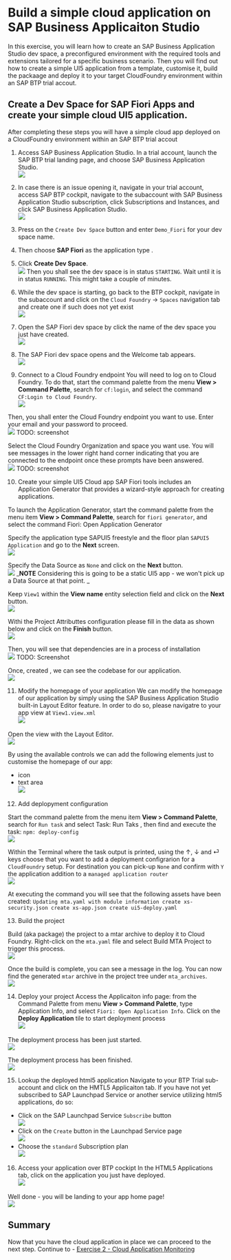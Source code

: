 # Build a simple cloud application on SAP Business Applicaiton Studio

In this exercise, you will learn how to create an SAP Business Application Studio dev space, a preconfigured environment with the required tools and extensions tailored for a specific business scenario. Then you will find out how to create a simple UI5 application from a template, customise it, build the packaage and deploy it to your target CloudFoundry environment within an SAP BTP trial accout. 

## Create a Dev Space for SAP Fiori Apps and create your simple cloud UI5 application.

After completing these steps you will have a simple cloud app deployed on a CloudFoundry environment within an SAP BTP trial accout

1.	Access SAP Business Application Studio.
In a trial account, launch the SAP BTP trial landing page, and choose SAP Business Application Studio.
<br>![](/exercises/0/images/0_01.png)

2. In case there is an issue opening it, navigate in your trial account, access SAP BTP cockpit, navigate to the subaccount with SAP Business Application Studio subscription, click Subscriptions and Instances, and click SAP Business Application Studio.
<br>![](images/0_2.png)

3. Press on the `Create Dev Space` button and enter `Demo_Fiori` for your dev space name. 

4. Then choose **SAP Fiori** as the application type . 

5. Click **Create Dev Space**.
<br>![](images/0_4.png)
Then you shall see the dev space is in status `STARTING`. Wait until it is in status `RUNNING`. This might take a couple of minutes.

6. While the dev space is starting, go back to the BTP cockpit, navigate in the subaccount and click on the `Cloud Foundry` -> `Spaces` navigation tab and create one if such does not yet exist
<br>![](images/0_4_1.png)

7. Open the SAP Fiori dev space by click the name of the dev space you just have created.
<br>![](images/0_5.png)

8. The SAP Fiori dev space opens and the Welcome tab appears.
<br>![](images/0_6.png)


9. Connect to a Cloud Foundry endpoint
You will need to log on to Cloud Foundry. To do that, start the command palette from the menu **View > Command Palette**, search for `cf:login`, and select the command `CF:Login to Cloud Foundry`.
<br>![](images/0_7.png)

Then, you shall enter the Cloud Foundry endpoint you want to use. Enter your email and your password to proceed.
<br>![](images/0_8.png)
TODO: screenshot

Select the Cloud Foundry Organization and space you want use. You will see messages in the lower right hand corner indicating that you are connected to the endpoint once these prompts have been answered.
<br>![](images/0_9.png)
TODO: screenshot

10. Create your simple UI5 Cloud app 
SAP Fiori tools includes an Application Generator that provides a wizard-style approach for creating applications.

To launch the Application Generator, start the command palette from the menu item **View > Command Palette**, search for `fiori generator`, and select the command Fiori: Open Application Generator

Specify the application type SAPUI5 freestyle and the floor plan `SAPUI5 Application` and go to the **Next** screen.
<br>![](images/0_10.png)

Specify the Data Source as `None` and click on the **Next** button. 
<br>![](images/0_11.png)
_**NOTE** Considering this is going to be a static UI5 app - we won't pick up a Data Source at that point. _

Keep `View1` within the **View name** entity selection field and click on the **Next** button. 
<br>![](images/0_12.png)

Withi the Project Attributtes configuration please fill in the data as shown below and click on the **Finish** button. 
<br>![](images/0_13.png)

Then, you will see that dependencies are in a process of installation
<br>![](images/0_14.png)
TODO: Screenshot

Once, created , we can see the codebase for our application. 
<br>![](images/0_15.png)

11. Modify the homepage of your application 
We can modify the homepage of our application by simply using the SAP Business Application Studio built-in Layout Editor feature. In order to do so, please navigatre to your app view at `View1.view.xml` 
<br>![](images/0_16.png)

Open the view with the  Layout Editor. 
<br>![](images/0_17.png)

By using the available controls we can add the following elements just to customise the homepage of our app: 
- icon 
- text area 
<br>![](images/0_18.png)

12. Add deplopyment configuration

Start the command palette from the menu item **View > Command Palette**, search for `Run task` and select Task: Run Taks , then find and execute the task: `npm: deploy-config`
<br>![](/exercises/0/images/0_19.png)

Within the Terminal where the task output is printed, using the ↑, ↓ and ⏎ keys choose that you want to add a deployment configrarion for a `CloudFoundry` setup. For destination you can pick-up `None` and confirm with `Y` the application addition to a `managed application router`
<br>![](images/0_20.png)

At executing the command you will see that the following assets have been created: 
`Updating mta.yaml with module information
   create xs-security.json
   create xs-app.json
   create ui5-deploy.yaml` 

13. Build the project

Build (aka package) the project to a mtar archive to deploy it to Cloud Foundry. Right-click on the `mta.yaml` file and select Build MTA Project to trigger this process.
<br>![](images/0_21.png)

Once the build is complete, you can see a message in the log. You can now find the generated `mtar` archive in the project tree under `mta_archives`.
<br>![](images/0_22.png)

14. Deploy your project 
Access the Applicaiton info page: from the Command Palette from menu **View > Command Palette**, type Application Info, and select `Fiori: Open Application Info`. Click on the **Deploy Application** tile to start deployment process
<br>![](images/0_23.png)

The deployment process has been just started.
<br>![](images/0_24.png)

The deployment process has been  finished.
<br>![](images/0_25.png)

15. Lookup the deployed html5 application
Navigate to your BTP Trial sub-account and click on the HMTL5 Applicaiton tab. If you have not yet subscribed to SAP Launchpad Service or another service utilizing html5 applications, do so:

- Click on the SAP Launchpad Service `Subscribe` button
<br>![](images/0_28.png)
- Click on the `Create` button in the Launchpad Service page
<br>![](images/0_29.png)
- Choose the `standard` Subscription plan
<br> ![](images/0_30.png)


16. Access your application over BTP cockipt 
In the HTML5 Applications tab, click on the application you just have deployed.
<br>![](images/0_26.png)

Well done - you will be landing to your app home page!
<br>![](images/0_27.png)


## Summary

Now that you have the cloud application in place we can proceed to the next step.
Continue to - [Exercise 2 - Cloud Application Monitoring](../1/README.md)
